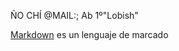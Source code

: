 ÑO CHÍ @MAIL:; Ab 1º"Lobish"

[Markdown](https://es.wikipedia.org/wiki/Markdown) es un lenguaje de marcado

